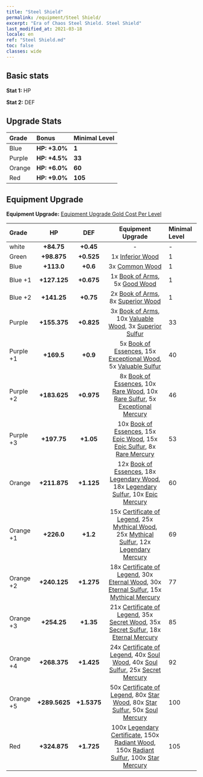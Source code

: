 ```yaml
---
title: "Steel Shield"
permalink: /equipment/Steel Shield/
excerpt: "Era of Chaos Steel Shield. Steel Shield"
last_modified_at: 2021-03-18
locale: en
ref: "Steel Shield.md"
toc: false
classes: wide
---
```


## Basic stats
 **Stat 1:** HP

 **Stat 2:** DEF

## Upgrade Stats

  |     Grade    |   Bonus | Minimal Level | 
  |:-------------|:--------|:--------------| 
  | Blue | **HP: +3.0%** | **1** | 
  | Purple | **HP: +4.5%** | **33** | 
  | Orange | **HP: +6.0%** | **60** | 
  | Red | **HP: +9.0%** | **105** | 


## Equipment Upgrade
 **Equipment Upgrade:** [Equipment Upgrade Gold Cost Per Level](/equipment/EquipmentUpgradeCostPerLevel/) 

  |          Grade      | HP | DEF | Equipment Upgrade | Minimal Level |
  |:--------------------|:---------:|:---------:|:----------------:|:--------------|
  | white | **+84.75** | **+0.45** | - | - |
  | Green | **+98.875** | **+0.525** | 1x [Inferior Wood](/Items/mat_12/) | 1 |
  | Blue | **+113.0** | **+0.6** | 3x [Common Wood](/Items/mat_53/) | 1 |
  | Blue +1 | **+127.125** | **+0.675** | 1x [Book of Arms](/Items/mat_32/), 5x [Good Wood](/Items/mat_90/) | 1 |
  | Blue +2 | **+141.25** | **+0.75** | 2x [Book of Arms](/Items/mat_71/), 8x [Superior Wood](/Items/mat_28/) | 1 |
  | Purple | **+155.375** | **+0.825** | 3x [Book of Arms](/Items/mat_6/), 10x [Valuable Wood](/Items/mat_43/), 3x [Superior Sulfur](/Items/mat_30/) | 33 |
  | Purple +1 | **+169.5** | **+0.9** | 5x [Book of Essences](/Items/mat_44/), 15x [Exceptional Wood](/Items/mat_82/), 5x [Valuable Sulfur](/Items/mat_66/) | 40 |
  | Purple +2 | **+183.625** | **+0.975** | 8x [Book of Essences](/Items/mat_84/), 10x [Rare Wood](/Items/mat_14/), 10x [Rare Sulfur](/Items/mat_46/), 5x [Exceptional Mercury](/Items/mat_91/) | 46 |
  | Purple +3 | **+197.75** | **+1.05** | 10x [Book of Essences](/Items/mat_20/), 15x [Epic Wood](/Items/mat_57/), 15x [Epic Sulfur](/Items/mat_83/), 8x [Rare Mercury](/Items/mat_29/) | 53 |
  | Orange | **+211.875** | **+1.125** | 12x [Book of Essences](/Items/mat_60/), 18x [Legendary Wood](/Items/mat_93/), 18x [Legendary Sulfur](/Items/mat_18/), 10x [Epic Mercury](/Items/mat_70/) | 60 |
  | Orange +1 | **+226.0** | **+1.2** | 15x [Certificate of Legend](/Items/mat_96/), 25x [Mythical Wood](/Items/mat_9/), 25x [Mythical Sulfur](/Items/mat_35/), 12x [Legendary Mercury](/Items/mat_3/) | 69 |
  | Orange +2 | **+240.125** | **+1.275** | 18x [Certificate of Legend](/Items/mat_25/), 30x [Eternal Wood](/Items/mat_75/), 30x [Eternal Sulfur](/Items/mat_97/), 15x [Mythical Mercury](/Items/mat_50/) | 77 |
  | Orange +3 | **+254.25** | **+1.35** | 21x [Certificate of Legend](/Items/mat_38/), 35x [Secret Wood](/Items/mat_87/), 35x [Secret Sulfur](/Items/mat_7/), 18x [Eternal Mercury](/Items/mat_62/) | 85 |
  | Orange +4 | **+268.375** | **+1.425** | 24x [Certificate of Legend](/Items/mat_100/), 40x [Soul Wood](/Items/mat_49/), 40x [Soul Sulfur](/Items/mat_73/), 25x [Secret Mercury](/Items/mat_22/) | 92 |
  | Orange +5 | **+289.5625** | **+1.5375** | 50x [Certificate of Legend](/Items/mat_11/), 80x [Star Wood](/Items/mat_63/), 80x [Star Sulfur](/Items/mat_101/), 50x [Soul Mercury](/Items/mat_34/) | 100 |
  | Red | **+324.875** | **+1.725** | 100x [Legendary Certificate](/Items/mat_76/), 150x [Radiant Wood](/Items/mat_21/), 150x [Radiant Sulfur](/Items/mat_10/), 100x [Star Mercury](/Items/mat_98/) | 105 |

